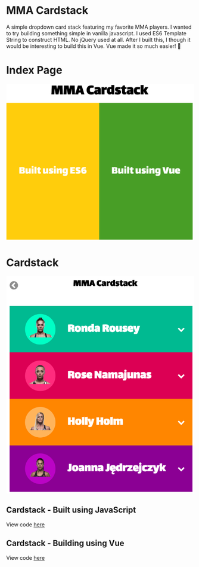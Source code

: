 # MMA Cardstack

A simple dropdown card stack featuring my favorite MMA players. I wanted to try building something simple in vanilla javascript. I used ES6 Template String to construct HTML. No jQuery used at all. After I built this, I though it would be interesting to build this in Vue. Vue made it so much easier! 🤩

# Index Page

![Index Page](images/index.png)

# Cardstack

![Cardstack](images/cardstack.png)

## Cardstack - Built using JavaScript

View code [here](scripts/es6.js)

## Cardstack - Building using Vue

View code [here](scripts/vue.js)
